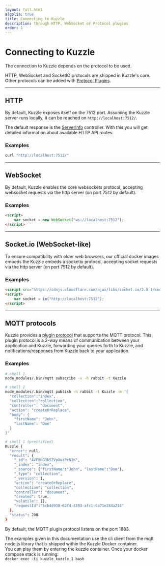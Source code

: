 ```yaml
---
layout: full.html
algolia: true
title: Connecting to Kuzzle
description: through HTTP, WebSocket or Protocol plugins
order: 1
---
```



# Connecting to Kuzzle

The connection to Kuzzle depends on the protocol to be used.

HTTP, WebSocket and SocketIO protocols are shipped in Kuzzle's core.
Other protocols can be added with [Protocol Plugins](../plugin-reference/#protocol-plugins).

---

## HTTP

By default, Kuzzle exposes itself on the 7512 port. Assuming the Kuzzle server runs locally,
it can be reached on `http://localhost:7512/`.

The default response is the [ServerInfo](?http#serverinfo) controller.
With this you will get detailed information about available HTTP API routes.

### Examples

```bash
curl "http://localhost:7512/"
```

---

## WebSocket

By default, Kuzzle enables the core websockets protocol,
accepting websocket requests via the http server (on port 7512 by default).

### Examples

```html
<script>
    var socket = new WebSocket("ws://localhost:7512");
</script>
```

---

## Socket.io (WebSocket-like)

To ensure compatibility with older web browsers, our official docker images embeds the
Kuzzle embeds a socketio protocol, accepting socket requests via the http server (on port 7512 by default).


### Examples

```html
<script src="https://cdnjs.cloudflare.com/ajax/libs/socket.io/2.0.1/socket.io.js"></script>
<script>
    var socket = io("http://localhost:7512");
</script>
```


---

## MQTT protocols

Kuzzle provides a [plugin protocol](https://github.com/kuzzleio/kuzzle-plugin-mqtt) that supports the MQTT protocol.
This plugin protocol is a 2-way means of communication between your application and Kuzzle, forwarding your queries
forth to Kuzzle, and notifications/responses from Kuzzle back to your application.


### Examples


```bash
# shell 1
node_modules/.bin/mqtt subscribe -v -h rabbit -t Kuzzle

# shell 2
node_modules/.bin/mqtt publish -h rabbit -t Kuzzle -m '{
  "collection":"index",
  "collection":"collection",
  "controller": "document",
  "action": "createOrReplace",
  "body": {
    "firstName": "John",
    "lastName": "Doe"
  }
}'

# shell 1 (prettified)
Kuzzle {
  "error": null,
  "result": {
    "_id": "AVF8NG3k5ZVpUuiPrN1K",
    "_index": "index",
    "_source": {"firstName":"John", "lastName":"Doe"},
    "_type": "collection",
    "_version": 1,
    "action": "createOrReplace",
    "collection": "collection",
    "controller": "document",
    "created": true,
    "volatile": {},
    "requestId":"5cb4d930-62f4-4393-afc1-9a71e284a214"
  },
  "status": 200
}
```

By default, the MQTT plugin protocol listens on the port 1883.

<aside class="notice">
    The examples given in this documentation use the cli client from the mqtt node.js
    library that is shipped within the Kuzzle Docker container.<br />
    You can play them by entering the kuzzle container. Once your docker compose stack is running:<br />
    <code>docker exec -ti kuzzle_kuzzle_1 bash</code>
</aside>

